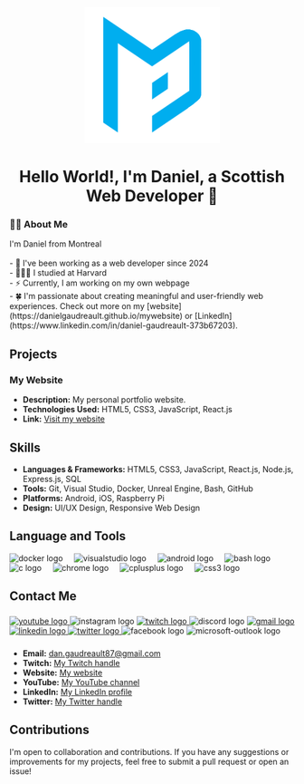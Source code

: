 <p align="center">
  <img src="https://raw.githubusercontent.com/DanielGaudreault/DanielGaudreault/main/main%20logo%202.png" />
</p>


<h1 align="center">Hello World!, I'm Daniel, a Scottish Web Developer 👋</h1>

<h3 align="left">👩‍💻  About Me</h3>

<p align="left">I'm Daniel from Montreal<br><br>
- 🔭 I've been working as a web developer since 2024<br>
- 👨🏼‍🎓 I studied at Harvard<br>
- ⚡ Currently, I am working on my own webpage<br>
- 🍀 I'm passionate about creating meaningful and user-friendly web experiences. Check out more on my [website](https://danielgaudreault.github.io/mywebsite) or [LinkedIn](https://www.linkedin.com/in/daniel-gaudreault-373b67203).</p>

## Projects

### My Website
- **Description:** My personal portfolio website.
- **Technologies Used:** HTML5, CSS3, JavaScript, React.js
- **Link:** [Visit my website](https://danielgaudreault.github.io/mywebsite)

## Skills

- **Languages & Frameworks:** HTML5, CSS3, JavaScript, React.js, Node.js, Express.js, SQL
- **Tools:** Git, Visual Studio, Docker, Unreal Engine, Bash, GitHub
- **Platforms:** Android, iOS, Raspberry Pi
- **Design:** UI/UX Design, Responsive Web Design

## Language and Tools

<div align="left">
  <img src="https://cdn.jsdelivr.net/gh/devicons/devicon/icons/docker/docker-original.svg" height="40" alt="docker logo"  />
  <img width="12" />
  <img src="https://cdn.jsdelivr.net/gh/devicons/devicon/icons/visualstudio/visualstudio-plain.svg" height="40" alt="visualstudio logo"  />
  <img width="12" />
  <img src="https://cdn.jsdelivr.net/gh/devicons/devicon/icons/android/android-original.svg" height="40" alt="android logo"  />
  <img width="12" />
  <img src="https://cdn.jsdelivr.net/gh/devicons/devicon/icons/bash/bash-original.svg" height="40" alt="bash logo"  />
  <img width="12" />
  <img src="https://cdn.jsdelivr.net/gh/devicons/devicon/icons/c/c-original.svg" height="40" alt="c logo"  />
  <img width="12" />
  <img src="https://cdn.jsdelivr.net/gh/devicons/devicon/icons/chrome/chrome-original.svg" height="40" alt="chrome logo"  />
  <img width="12" />
  <img src="https://cdn.jsdelivr.net/gh/devicons/devicon/icons/cplusplus/cplusplus-original.svg" height="40" alt="cplusplus logo"  />
  <img width="12" />
  <img src="https://cdn.jsdelivr.net/gh/devicons/devicon/icons/css3/css3-original.svg" height="40" alt="css3 logo"  />
  <!-- ... other icons ... -->
</div>

## Contact Me


###

<div align="left">
  <a href="https://www.youtube.com/@Empoweryourmind87" target="_blank">
    <img src="https://img.shields.io/static/v1?message=Youtube&logo=youtube&label=&color=FF0000&logoColor=white&labelColor=&style=for-the-badge" height="35" alt="youtube logo"  />
  </a>
  <img src="https://img.shields.io/static/v1?message=Instagram&logo=instagram&label=&color=E4405F&logoColor=white&labelColor=&style=for-the-badge" height="35" alt="instagram logo"  />
  <a href="https://twitter.com/DGmovement8" target="_blank">
    <img src="https://img.shields.io/static/v1?message=Twitch&logo=twitch&label=&color=9146FF&logoColor=white&labelColor=&style=for-the-badge" height="35" alt="twitch logo"  />
  </a>
  <img src="https://img.shields.io/static/v1?message=Discord&logo=discord&label=&color=7289DA&logoColor=white&labelColor=&style=for-the-badge" height="35" alt="discord logo"  />
  <a href="dan.gaudreault87@gmail.com" target="_blank">
    <img src="https://img.shields.io/static/v1?message=Gmail&logo=gmail&label=&color=D14836&logoColor=white&labelColor=&style=for-the-badge" height="35" alt="gmail logo"  />
  </a>
  <a href="https://www.linkedin.com/in/daniel-gaudreault-373b67203" target="_blank">
    <img src="https://img.shields.io/static/v1?message=LinkedIn&logo=linkedin&label=&color=0077B5&logoColor=white&labelColor=&style=for-the-badge" height="35" alt="linkedin logo"  />
  </a>
  <a href="https://twitter.com/DGmovement87" target="_blank">
    <img src="https://img.shields.io/static/v1?message=Twitter&logo=twitter&label=&color=1DA1F2&logoColor=white&labelColor=&style=for-the-badge" height="35" alt="twitter logo"  />
  </a>
  <img src="https://img.shields.io/static/v1?message=Facebook&logo=facebook&label=&color=1877F2&logoColor=white&labelColor=&style=for-the-badge" height="35" alt="facebook logo"  />
  <img src="https://img.shields.io/static/v1?message=Outlook&logo=microsoft-outlook&label=&color=0078D4&logoColor=white&labelColor=&style=for-the-badge" height="35" alt="microsoft-outlook logo"  />
</div>

###

- **Email:** dan.gaudreault87@gmail.com
- **Twitch:** [My Twitch handle](https://twitter.com/DGmovement87)
- **Website:** [My website](https://danielgaudreault.github.io/mywebsite/index.html)
- **YouTube:** [My YouTube channel](https://www.youtube.com/@Empoweryourmind87)
- **LinkedIn:** [My LinkedIn profile](https://www.linkedin.com/in/daniel-gaudreault-373b67203)
- **Twitter:** [My Twitter handle](https://twitter.com/DGmovement87)

## Contributions

I'm open to collaboration and contributions. If you have any suggestions or improvements for my projects, feel free to submit a pull request or open an issue!

